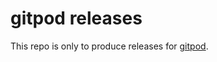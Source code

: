 # gitpod releases

This repo is only to produce releases for [gitpod](https://github.com/cmcc-ict/gitpod).
